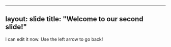 ---
layout: slide
title: "Welcome to our second slide!"
--
I can edit it now.
Use the left arrow to go back!
